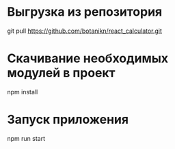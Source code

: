 # Выгрузка из репозитория
git pull https://github.com/botanikn/react_calculator.git

# Скачивание необходимых модулей в проект
npm install

# Запуск приложения
npm run start
